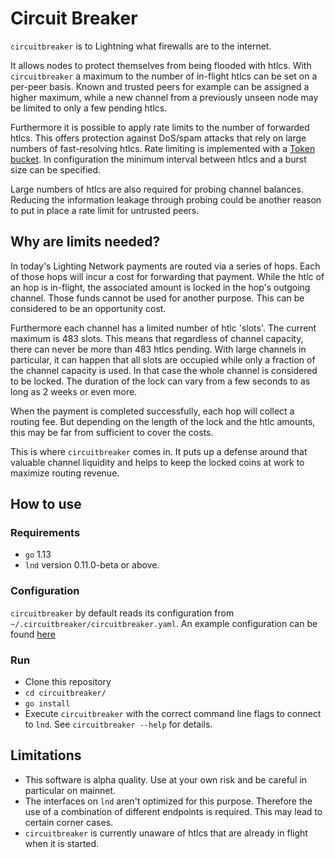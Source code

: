 # Circuit Breaker

`circuitbreaker` is to Lightning what firewalls are to the internet.

It allows nodes to protect themselves from being flooded with htlcs. With
`circuitbreaker` a maximum to the number of in-flight htlcs can be set on a
per-peer basis. Known and trusted peers for example can be assigned a higher
maximum, while a new channel from a previously unseen node may be limited to
only a few pending htlcs.

Furthermore it is possible to apply rate limits to the number of forwarded
htlcs. This offers protection against DoS/spam attacks that rely on large
numbers of fast-resolving htlcs. Rate limiting is implemented with a [Token
bucket](https://en.wikipedia.org/wiki/Token_bucket). In configuration the
minimum interval between htlcs and a burst size can be specified.

Large numbers of htlcs are also required for probing channel balances. Reducing the
information leakage through probing could be another reason to put in place a
rate limit for untrusted peers.

## Why are limits needed?

In today's Lighting Network payments are routed via a series of hops. Each of
those hops will incur a cost for forwarding that payment. While the htlc of an
hop is in-flight, the associated amount is locked in the hop's outgoing channel.
Those funds cannot be used for another purpose. This can be considered to be an
opportunity cost.

Furthermore each channel has a limited number of htlc 'slots'. The current
maximum is 483 slots. This means that regardless of channel capacity, there can
never be more than 483 htlcs pending. With large channels in particular, it can
happen that all slots are occupied while only a fraction of the channel capacity
is used. In that case the whole channel is considered to be locked. The duration
of the lock can vary from a few seconds to as long as 2 weeks or even more.

When the payment is completed successfully, each hop will collect a routing fee.
But depending on the length of the lock and the htlc amounts, this may be far
from sufficient to cover the costs.

This is where `circuitbreaker` comes in. It puts up a defense around that
valuable channel liquidity and helps to keep the locked coins at work to
maximize routing revenue.

## How to use

### Requirements
* `go` 1.13
* `lnd` version 0.11.0-beta or above.

### Configuration
`circuitbreaker` by default reads its configuration from `~/.circuitbreaker/circuitbreaker.yaml`.
An example configuration can be found [here](circuitbreaker-example.yaml)

### Run

* Clone this repository
* `cd circuitbreaker/`
* `go install`
* Execute `circuitbreaker` with the correct command line flags to connect to
  `lnd`. See `circuitbreaker --help` for details.

## Limitations
* This software is alpha quality. Use at your own risk and be careful in particular on mainnet.
* The interfaces on `lnd` aren't optimized for this purpose. Therefore the use
  of a combination of different endpoints is required. This may lead to certain
  corner cases.
* `circuitbreaker` is currently unaware of htlcs that are already in flight when
  it is started.
